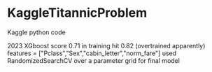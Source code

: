 # KaggleTitannicProblem
Kaggle python code

2023
XGboost score 0.71
in training hit 0.82 (overtrained apparently)
features = ["Pclass","Sex","cabin_letter","norm_fare"]
used RandomizedSearchCV over a parameter grid for final model
